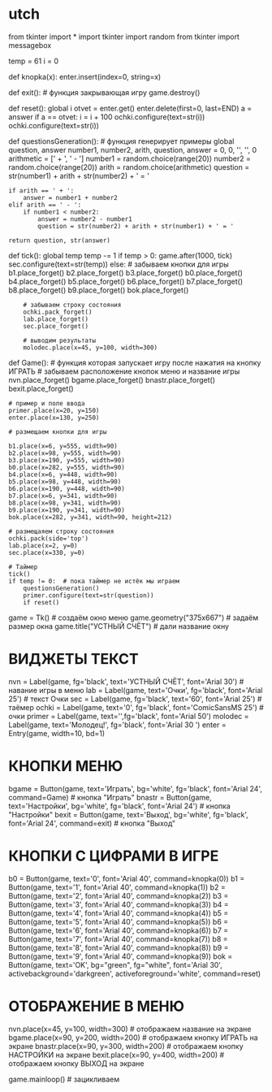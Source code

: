 # utch

from tkinter import *
import tkinter
import random
from tkinter import messagebox

temp = 61
i = 0


def knopka(x):
    enter.insert(index=0, string=x)


def exit():  # функция закрывающая игру
    game.destroy()


def reset():
    global i
    otvet = enter.get()
    enter.delete(first=0, last=END)
    a = answer
    if a == otvet:
        i = i + 100
        ochki.configure(text=str(i))
    ochki.configure(text=str(i))




def questionsGeneration():  # функция генерирует примеры
    global question, answer
    number1, number2, arith, question, answer = 0, 0, '', '', 0
    arithmetic = [' + ', ' - ']
    number1 = random.choice(range(20))
    number2 = random.choice(range(20))
    arith = random.choice(arithmetic)
    question = str(number1) + arith + str(number2) + ' = '

    if arith == ' + ':
        answer = number1 + number2
    elif arith == ' - ':
        if number1 < number2:
            answer = number2 - number1
            question = str(number2) + arith + str(number1) + ' = '

    return question, str(answer)


def tick():
    global temp
    temp -= 1
    if temp > 0:
        game.after(1000, tick)
        sec.configure(text=str(temp))
    else:
        # забываем кнопки для игры
        b1.place_forget()
        b2.place_forget()
        b3.place_forget()
        b0.place_forget()
        b4.place_forget()
        b5.place_forget()
        b6.place_forget()
        b7.place_forget()
        b8.place_forget()
        b9.place_forget()
        bok.place_forget()

        # забываем строку состояния
        ochki.pack_forget()
        lab.place_forget()
        sec.place_forget()

        # выводим результаты
        molodec.place(x=45, y=100, width=300)


def Game():  # функция которая запускает игру после нажатия на кнопку ИГРАТЬ
    # забываем расположение кнопок меню и название игры
    nvn.place_forget()
    bgame.place_forget()
    bnastr.place_forget()
    bexit.place_forget()

    # пример и поле ввода
    primer.place(x=20, y=150)
    enter.place(x=130, y=250)

    # размещаем кнопки для игры

    b1.place(x=6, y=555, width=90)
    b2.place(x=98, y=555, width=90)
    b3.place(x=190, y=555, width=90)
    b0.place(x=282, y=555, width=90)
    b4.place(x=6, y=448, width=90)
    b5.place(x=98, y=448, width=90)
    b6.place(x=190, y=448, width=90)
    b7.place(x=6, y=341, width=90)
    b8.place(x=98, y=341, width=90)
    b9.place(x=190, y=341, width=90)
    bok.place(x=282, y=341, width=90, height=212)

    # размещаяем строку состояния
    ochki.pack(side='top')
    lab.place(x=2, y=0)
    sec.place(x=330, y=0)

    # Таймер
    tick()
    if temp != 0:  # пока таймер не истёк мы играем
        questionsGeneration()
        primer.configure(text=str(question))
        if reset()


game = Tk()  # создаём окно меню
game.geometry("375x667")  # задаём размер окна
game.title("УСТНЫЙ СЧЁТ")  # дали название окну


# ВИДЖЕТЫ ТЕКСТ
nvn = Label(game, fg='black', text='УСТНЫЙ СЧЁТ', font='Arial 30')  # навание игры в меню
lab = Label(game, text='Очки', fg='black', font='Arial 25')  # текст Очки
sec = Label(game, fg='black', text='60', font='Arial 25')  # таёмер
ochki = Label(game, text='0', fg='black', font='ComicSansMS 25')  # очки
primer = Label(game, text='',fg='black', font='Arial 50')
molodec = Label(game, text='Молодец!', fg='black', font='Arial 30 ')
enter = Entry(game, width=10, bd=1)

# КНОПКИ МЕНЮ
bgame = Button(game, text='Играть', bg='white', fg='black', font='Arial 24', command=Game)  # кнопка "Играть"
bnastr = Button(game, text='Настройки', bg='white', fg='black', font='Arial 24')  # кнопка "Настройки"
bexit = Button(game, text='Выход', bg='white', fg='black', font='Arial 24', command=exit)  # кнопка "Выход"

# КНОПКИ С ЦИФРАМИ В ИГРЕ
b0 = Button(game, text='0', font='Arial 40', command=knopka(0))
b1 = Button(game, text='1', font='Arial 40', command=knopka(1))
b2 = Button(game, text='2', font='Arial 40', command=knopka(2))
b3 = Button(game, text='3', font='Arial 40', command=knopka(3))
b4 = Button(game, text='4', font='Arial 40', command=knopka(4))
b5 = Button(game, text='5', font='Arial 40', command=knopka(5))
b6 = Button(game, text='6', font='Arial 40', command=knopka(6))
b7 = Button(game, text='7', font='Arial 40', command=knopka(7))
b8 = Button(game, text='8', font='Arial 40', command=knopka(8))
b9 = Button(game, text='9', font='Arial 40', command=knopka(9))
bok = Button(game, text='OK',
             bg="green",
             fg="white",
             font='Arial 30',
             activebackground='darkgreen',
             activeforeground='white',
             command=reset)

# ОТОБРАЖЕНИЕ В МЕНЮ
nvn.place(x=45, y=100, width=300)  # отображаем название на экране
bgame.place(x=90, y=200, width=200)  # отображаем кнопку ИГРАТЬ на экране
bnastr.place(x=90, y=300, width=200)  # отображаем кнопку НАСТРОЙКИ на экране
bexit.place(x=90, y=400, width=200)  # отображаем кнопку ВЫХОД на экране

game.mainloop()  # зацикливаем

